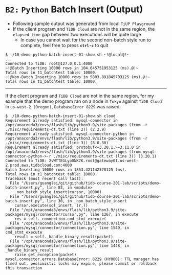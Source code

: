 # `B2:` `Python` Batch Insert (Output)
+ Following sample output was generated from local `TiUP Playground`
+ If the client program and `TiDB Cloud` are not in the same region, the `elapsed time` gap between two executions will be quite large  
  + In case you cannot wait for the second non-batch style run to complete, feel free to press **`ctrl-c`** to quit
```
$ ./10-demo-python-batch-insert-01-show.sh ~!@local@!~
...
Connected to TiDB: root@127.0.0.1:4000
~!@Batch Inserting 10000 rows in 104.645751953125 (ms).@!~
Total rows in t1_batchtest table: 10000.
~!@Non-Batch Inserting 10000 rows in 5803.891845703125 (ms).@!~
Total rows in t1_batchtest table: 10000.
```
----------------------------------------------------------------
If the client program and `TiDB Cloud` are not in the same region, for my example that the demo program ran on a node in `Tokyo` against `TiDB Cloud` in `us-west-2 (Oregon)`, `DatabaseError 8229` was raised:

```
$ ./10-demo-python-batch-insert-01-show.sh cloud
Requirement already satisfied: mysql-connector in /opt/anaconda3/envs/flash/lib/python3.9/site-packages (from -r ./misc/requirements-dt.txt (line 2)) (2.2.9)
Requirement already satisfied: mysql-connector-python in /opt/anaconda3/envs/flash/lib/python3.9/site-packages (from -r ./misc/requirements-dt.txt (line 3)) (8.0.30)
Requirement already satisfied: protobuf<=3.20.1,>=3.11.0 in /opt/anaconda3/envs/flash/lib/python3.9/site-packages (from mysql-connector-python->-r ./misc/requirements-dt.txt (line 3)) (3.20.1)
Connected to TiDB: 2vWTTEGLyoDNK7K.root@gateway01.us-west-2.prod.aws.tidbcloud.com:4000
Batch Inserting 10000 rows in 1853.421142578125 (ms).
Total rows in t1_batchtest table: 10000.
Traceback (most recent call last):
  File "/Users/guanglei/git/github/tidb-course-201-lab/scripts/demo-batch-insert.py", line 83, in <module>
    _non_batch_style_insert(cursor, 10000)
  File "/Users/guanglei/git/github/tidb-course-201-lab/scripts/demo-batch-insert.py", line 30, in _non_batch_style_insert
    cursor.execute(sql_insert, (r,))
  File "/opt/anaconda3/envs/flash/lib/python3.9/site-packages/mysql/connector/cursor.py", line 1267, in execute
    res = self._connection.cmd_stmt_execute(
  File "/opt/anaconda3/envs/flash/lib/python3.9/site-packages/mysql/connector/connection.py", line 1549, in cmd_stmt_execute
    result = self._handle_binary_result(packet)
  File "/opt/anaconda3/envs/flash/lib/python3.9/site-packages/mysql/connector/connection.py", line 1448, in _handle_binary_result
    raise get_exception(packet)
mysql.connector.errors.DatabaseError: 8229 (HY000): TTL manager has timed out, pessimistic locks may expire, please commit or rollback this transaction
```